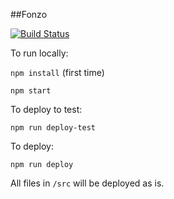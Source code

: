 ##Fonzo

[![Build Status](https://travis-ci.org/tdedobbeleer/fonzo.svg?branch=master)](https://travis-ci.org/tdedobbeleer/fonzo)
<br>

To run locally:


`npm install` (first time)

`npm start`

To deploy to test:

`npm run deploy-test`

To deploy:

`npm run deploy`

All files in `/src` will be deployed as is.
